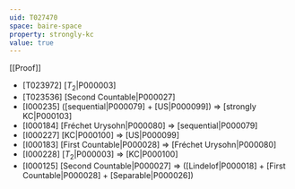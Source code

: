```yaml
---
uid: T027470
space: baire-space
property: strongly-kc
value: true
---
```

[[Proof]]

* [T023972] [$T_2$|P000003]
* [T023536] [Second Countable|P000027]
* [I000235] ([sequential|P000079] + [US|P000099]) => [strongly KC|P000103]
* [I000184] [Fréchet Urysohn|P000080] => [sequential|P000079]
* [I000227] [KC|P000100] => [US|P000099]
* [I000183] [First Countable|P000028] => [Fréchet Urysohn|P000080]
* [I000228] [$T_2$|P000003] => [KC|P000100]
* [I000125] [Second Countable|P000027] => ([Lindelof|P000018] + [First Countable|P000028] + [Separable|P000026])

